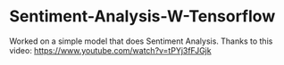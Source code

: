 # Sentiment-Analysis-W-Tensorflow
Worked on a simple model that does Sentiment Analysis. Thanks to this video: https://www.youtube.com/watch?v=tPYj3fFJGjk
